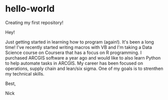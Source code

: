 # hello-world
Creating my first repository!

Hey!

Just getting started in learning how to program (again!).  It's been a long time!  I've recently started writing macros with VB and I'm taking a Data Science course on Coursera that has a focus on R programming.  I purchased ARCGIS software a year ago and would like to also learn Python to help automate tasks in ARCGIS.  My career has been focused on operations, supply chain and lean/six sigma.  One of my goals is to strenthen my technical skills.

Best,

Nick
